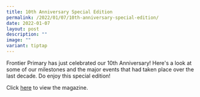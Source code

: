 ```yaml
---
title: 10th Anniversary Special Edition
permalink: /2022/01/07/10th-anniversary-special-edition/
date: 2022-01-07
layout: post
description: ""
image: ""
variant: tiptap
---
```

<p>Frontier Primary has just celebrated our 10th Anniversary! Here's a look
at some of our milestones and the major events that had taken place over
the last decade. Do enjoy this special edition!</p>
<p>Click&nbsp;<a href="https://drive.google.com/file/d/1ZyEOrzI30CvGgqNBU4nwkZMvOJ7l3J0P/view?usp=sharing" rel="noopener noreferrer nofollow" target="_blank">here</a>&nbsp;to
view the magazine.</p>
<p></p>